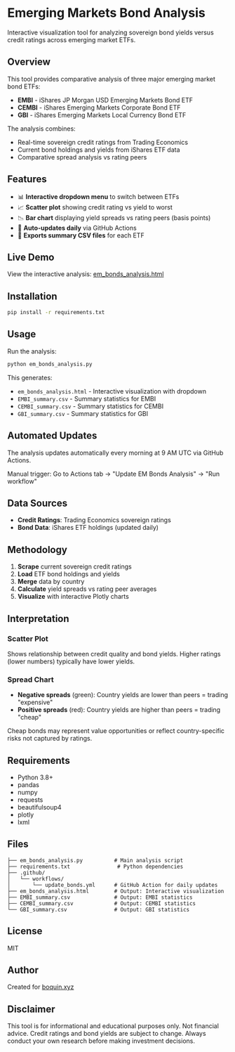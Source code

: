 # Emerging Markets Bond Analysis

Interactive visualization tool for analyzing sovereign bond yields versus credit ratings across emerging market ETFs.

## Overview

This tool provides comparative analysis of three major emerging market bond ETFs:
- **EMBI** - iShares JP Morgan USD Emerging Markets Bond ETF
- **CEMBI** - iShares Emerging Markets Corporate Bond ETF  
- **GBI** - iShares Emerging Markets Local Currency Bond ETF

The analysis combines:
- Real-time sovereign credit ratings from Trading Economics
- Current bond holdings and yields from iShares ETF data
- Comparative spread analysis vs rating peers

## Features

- 📊 **Interactive dropdown menu** to switch between ETFs
- 📈 **Scatter plot** showing credit rating vs yield to worst
- 📉 **Bar chart** displaying yield spreads vs rating peers (basis points)
- 🔄 **Auto-updates daily** via GitHub Actions
- 💾 **Exports summary CSV files** for each ETF

## Live Demo

View the interactive analysis: [em_bonds_analysis.html](https://boquin.xyz/em_bonds_analysis.html)

## Installation

```bash
pip install -r requirements.txt
```

## Usage

Run the analysis:

```bash
python em_bonds_analysis.py
```

This generates:
- `em_bonds_analysis.html` - Interactive visualization with dropdown
- `EMBI_summary.csv` - Summary statistics for EMBI
- `CEMBI_summary.csv` - Summary statistics for CEMBI
- `GBI_summary.csv` - Summary statistics for GBI

## Automated Updates

The analysis updates automatically every morning at 9 AM UTC via GitHub Actions. 

Manual trigger: Go to Actions tab → "Update EM Bonds Analysis" → "Run workflow"

## Data Sources

- **Credit Ratings**: Trading Economics sovereign ratings
- **Bond Data**: iShares ETF holdings (updated daily)

## Methodology

1. **Scrape** current sovereign credit ratings
2. **Load** ETF bond holdings and yields
3. **Merge** data by country
4. **Calculate** yield spreads vs rating peer averages
5. **Visualize** with interactive Plotly charts

## Interpretation

### Scatter Plot
Shows relationship between credit quality and bond yields. Higher ratings (lower numbers) typically have lower yields.

### Spread Chart
- **Negative spreads** (green): Country yields are lower than peers = trading "expensive"
- **Positive spreads** (red): Country yields are higher than peers = trading "cheap"

Cheap bonds may represent value opportunities or reflect country-specific risks not captured by ratings.

## Requirements

- Python 3.8+
- pandas
- numpy
- requests
- beautifulsoup4
- plotly
- lxml

## Files

```
├── em_bonds_analysis.py          # Main analysis script
├── requirements.txt               # Python dependencies
├── .github/
│   └── workflows/
│       └── update_bonds.yml      # GitHub Action for daily updates
├── em_bonds_analysis.html        # Output: Interactive visualization
├── EMBI_summary.csv              # Output: EMBI statistics
├── CEMBI_summary.csv             # Output: CEMBI statistics
└── GBI_summary.csv               # Output: GBI statistics
```

## License

MIT

## Author

Created for [boquin.xyz](https://boquin.xyz)

## Disclaimer

This tool is for informational and educational purposes only. Not financial advice. Credit ratings and bond yields are subject to change. Always conduct your own research before making investment decisions.
